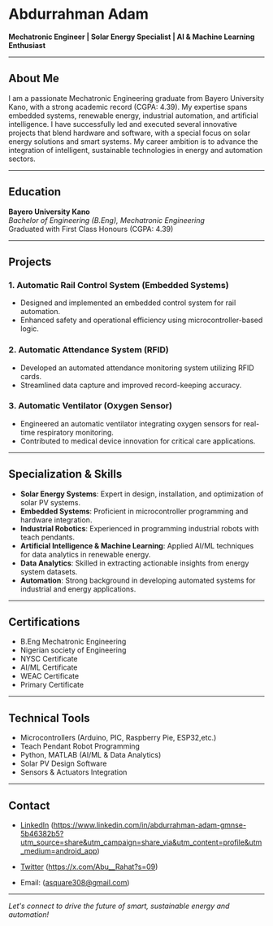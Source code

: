 # Abdurrahman Adam

**Mechatronic Engineer | Solar Energy Specialist | AI & Machine Learning Enthusiast**

---

## About Me

I am a passionate Mechatronic Engineering graduate from Bayero University Kano, with a strong academic record (CGPA: 4.39). My expertise spans embedded systems, renewable energy, industrial automation, and artificial intelligence. I have successfully led and executed several innovative projects that blend hardware and software, with a special focus on solar energy solutions and smart systems. My career ambition is to advance the integration of intelligent, sustainable technologies in energy and automation sectors.

---

## Education

**Bayero University Kano**  
_Bachelor of Engineering (B.Eng), Mechatronic Engineering_  
Graduated with First Class Honours (CGPA: 4.39)

---

## Projects

### 1. Automatic Rail Control System (Embedded Systems)
- Designed and implemented an embedded control system for rail automation.
- Enhanced safety and operational efficiency using microcontroller-based logic.

### 2. Automatic Attendance System (RFID)
- Developed an automated attendance monitoring system utilizing RFID cards.
- Streamlined data capture and improved record-keeping accuracy.

### 3. Automatic Ventilator (Oxygen Sensor)
- Engineered an automatic ventilator integrating oxygen sensors for real-time respiratory monitoring.
- Contributed to medical device innovation for critical care applications.

---

## Specialization & Skills

- **Solar Energy Systems**: Expert in design, installation, and optimization of solar PV systems.
- **Embedded Systems**: Proficient in microcontroller programming and hardware integration.
- **Industrial Robotics**: Experienced in programming industrial robots with teach pendants.
- **Artificial Intelligence & Machine Learning**: Applied AI/ML techniques for data analytics in renewable energy.
- **Data Analytics**: Skilled in extracting actionable insights from energy system datasets.
- **Automation**: Strong background in developing automated systems for industrial and energy applications.

---

## Certifications

- B.Eng Mechatronic Engineering
- Nigerian society of Engineering
- NYSC Certificate
- AI/ML Certificate
- WEAC Certificate
- Primary Certificate 

---

## Technical Tools

- Microcontrollers (Arduino, PIC, Raspberry Pie, ESP32,etc.)
- Teach Pendant Robot Programming
- Python, MATLAB (AI/ML & Data Analytics)
- Solar PV Design Software
- Sensors & Actuators Integration

---

## Contact

- [LinkedIn](#) (https://www.linkedin.com/in/abdurrahman-adam-gmnse-5b46382b5?utm_source=share&utm_campaign=share_via&utm_content=profile&utm_medium=android_app)
- [Twitter](#) (https://x.com/Abu__Rahat?s=09)

- Email: (asquare308@gmail.com)

---

*Let's connect to drive the future of smart, sustainable energy and automation!*
